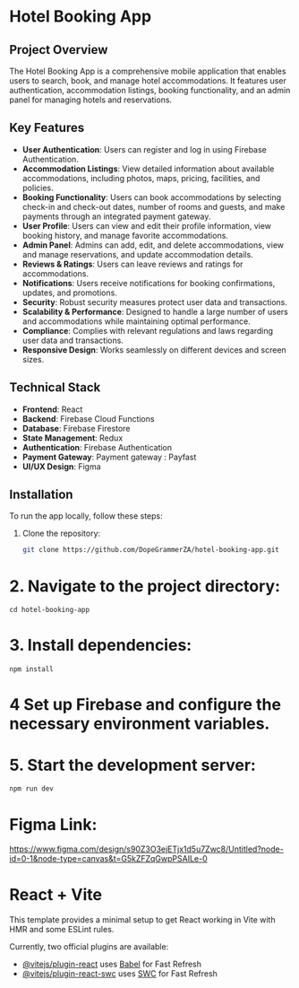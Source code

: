 # Hotel Booking App

## Project Overview

The Hotel Booking App is a comprehensive mobile application that enables users to search, book, and manage hotel accommodations. It features user authentication, accommodation listings, booking functionality, and an admin panel for managing hotels and reservations.

## Key Features

- **User Authentication**: Users can register and log in using Firebase Authentication.
- **Accommodation Listings**: View detailed information about available accommodations, including photos, maps, pricing, facilities, and policies.
- **Booking Functionality**: Users can book accommodations by selecting check-in and check-out dates, number of rooms and guests, and make payments through an integrated payment gateway.
- **User Profile**: Users can view and edit their profile information, view booking history, and manage favorite accommodations.
- **Admin Panel**: Admins can add, edit, and delete accommodations, view and manage reservations, and update accommodation details.
- **Reviews & Ratings**: Users can leave reviews and ratings for accommodations.
- **Notifications**: Users receive notifications for booking confirmations, updates, and promotions.
- **Security**: Robust security measures protect user data and transactions.
- **Scalability & Performance**: Designed to handle a large number of users and accommodations while maintaining optimal performance.
- **Compliance**: Complies with relevant regulations and laws regarding user data and transactions.
- **Responsive Design**: Works seamlessly on different devices and screen sizes.

## Technical Stack

- **Frontend**: React
- **Backend**: Firebase Cloud Functions
- **Database**: Firebase Firestore
- **State Management**: Redux
- **Authentication**: Firebase Authentication
- **Payment Gateway**: Payment gateway : Payfast
- **UI/UX Design**: Figma

## Installation

To run the app locally, follow these steps:

1. Clone the repository:
   ```bash
   git clone https://github.com/DopeGrammerZA/hotel-booking-app.git

# 2. Navigate to the project directory:

    cd hotel-booking-app

# 3. Install dependencies:

    npm install

# 4 Set up Firebase and configure the necessary environment variables.

# 5. Start the development server:

    npm run dev

# Figma Link:  

https://www.figma.com/design/s90Z3O3ejETjx1d5u7Zwc8/Untitled?node-id=0-1&node-type=canvas&t=G5kZFZqGwpPSAILe-0


# React + Vite

This template provides a minimal setup to get React working in Vite with HMR and some ESLint rules.

Currently, two official plugins are available:

- [@vitejs/plugin-react](https://github.com/vitejs/vite-plugin-react/blob/main/packages/plugin-react/README.md) uses [Babel](https://babeljs.io/) for Fast Refresh
- [@vitejs/plugin-react-swc](https://github.com/vitejs/vite-plugin-react-swc) uses [SWC](https://swc.rs/) for Fast Refresh

